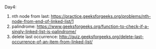 Day4: 
1. nth node from last: https://practice.geeksforgeeks.org/problems/nth-node-from-end-of-linked-list/1
2. palindrome: https://www.geeksforgeeks.org/function-to-check-if-a-singly-linked-list-is-palindrome/
3. delete last occurrence: http://quiz.geeksforgeeks.org/delete-last-occurrence-of-an-item-from-linked-list/